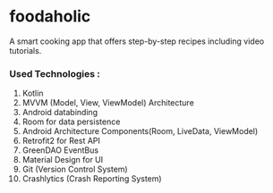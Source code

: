 # foodaholic
A smart cooking app that offers step-by-step recipes including video tutorials.

### Used Technologies :
  1. Kotlin
  2. MVVM (Model, View, ViewModel) Architecture
  3. Android databinding
  4. Room for data persistence
  5. Android Architecture Components(Room, LiveData, ViewModel)
  6. Retrofit2 for Rest API
  7. GreenDAO EventBus
  8. Material Design for UI
  9. Git (Version Control System)
  10. Crashlytics (Crash Reporting System)


